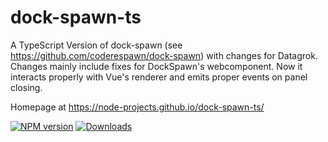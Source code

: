 # dock-spawn-ts

A TypeScript Version of dock-spawn (see https://github.com/coderespawn/dock-spawn) with changes for Datagrok.
Changes mainly include fixes for DockSpawn's webcomponent. Now it interacts properly with Vue's renderer and emits proper events on panel closing.

Homepage at https://node-projects.github.io/dock-spawn-ts/

[![NPM version](http://img.shields.io/npm/v/dock-spawn-ts.svg)](https://www.npmjs.com/package/dock-spawn-ts)
[![Downloads](https://img.shields.io/npm/dm/dock-spawn-ts.svg)](https://www.npmjs.com/package/dock-spawn-ts)

